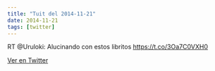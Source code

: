 ```yaml
---
title: "Tuit del 2014-11-21"
date: 2014-11-21
tags: [twitter]
---
```


RT @Uruloki: Alucinando con estos libritos https://t.co/3Oa7C0VXH0



[Ver en Twitter](https://twitter.com/i/web/status/535594715467759616)
